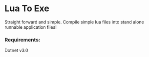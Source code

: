 # Lua To Exe
Straight forward and simple. Compile simple lua files into stand alone runnable application files!
### Requirements: 
Dotnet v3.0
